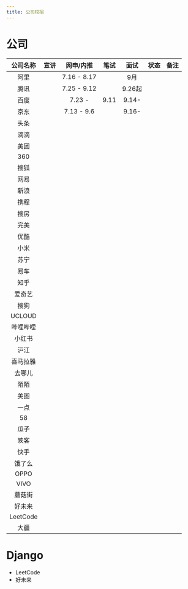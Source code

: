 ```yaml
---
title: 公司校招
---
```


# 公司


| 公司名称 | 宣讲 |  网申/内推  | 笔试 |  面试  | 状态 | 备注 |
| :------: | :--: | :---------: | :--: | :----: | ---- | ---- |
|   阿里   |      | 7.16 - 8.17 |      |  9月   |      |      |
|   腾讯   |      | 7.25 - 9.12 |      | 9.26起 |      |      |
|   百度   |      |   7.23 -    | 9.11 | 9.14-  |      |      |
|   京东   |      | 7.13 - 9.6  |      | 9.16-  |      |      |
|   头条   |      |             |      |        |      |      |
|   滴滴   |      |             |      |        |      |      |
|   美团   |      |             |      |        |      |      |
|   360    |      |             |      |        |      |      |
|   搜狐   |      |             |      |        |      |      |
|   网易   |      |             |      |        |      |      |
|   新浪   |      |             |      |        |      |      |
|   携程   |      |             |      |        |      |      |
|   搜房   |      |             |      |        |      |      |
|   完美   |      |             |      |        |      |      |
|   优酷   |      |             |      |        |      |      |
|   小米   |      |             |      |        |      |      |
|   苏宁   |      |             |      |        |      |      |
|   易车   |      |             |      |        |      |      |
|   知乎   |      |             |      |        |      |      |
|  爱奇艺  |      |             |      |        |      |      |
|   搜狗   |      |             |      |        |      |      |
|  UCLOUD  |      |             |      |        |      |      |
| 哔哩哔哩 |      |             |      |        |      |      |
|  小红书  |      |             |      |        |      |      |
|   沪江   |      |             |      |        |      |      |
| 喜马拉雅 |      |             |      |        |      |      |
|  去哪儿  |      |             |      |        |      |      |
|   陌陌   |      |             |      |        |      |      |
|   美图   |      |             |      |        |      |      |
|   一点   |      |             |      |        |      |      |
|    58    |      |             |      |        |      |      |
|   瓜子   |      |             |      |        |      |      |
|   映客   |      |             |      |        |      |      |
|   快手   |      |             |      |        |      |      |
|  饿了么  |      |             |      |        |      |      |
|   OPPO   |      |             |      |        |      |      |
|   VIVO   |      |             |      |        |      |      |
|  蘑菇街  |      |             |      |        |      |      |
|  好未来  |      |             |      |        |      |      |
| LeetCode |      |             |      |        |      |      |
|   大疆   |      |             |      |        |      |      |

# Django

- LeetCode
- 好未来